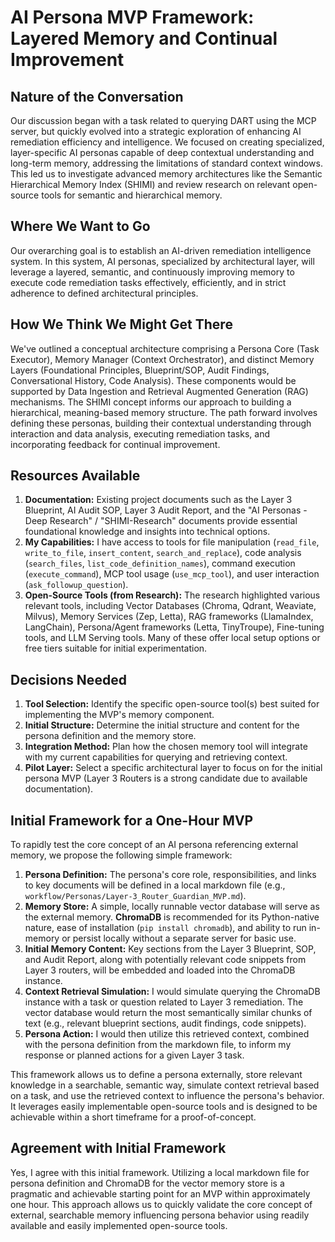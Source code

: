# AI Persona MVP Framework: Layered Memory and Continual Improvement

## Nature of the Conversation

Our discussion began with a task related to querying DART using the MCP server, but quickly evolved into a strategic exploration of enhancing AI remediation efficiency and intelligence. We focused on creating specialized, layer-specific AI personas capable of deep contextual understanding and long-term memory, addressing the limitations of standard context windows. This led us to investigate advanced memory architectures like the Semantic Hierarchical Memory Index (SHIMI) and review research on relevant open-source tools for semantic and hierarchical memory.

## Where We Want to Go

Our overarching goal is to establish an AI-driven remediation intelligence system. In this system, AI personas, specialized by architectural layer, will leverage a layered, semantic, and continuously improving memory to execute code remediation tasks effectively, efficiently, and in strict adherence to defined architectural principles.

## How We Think We Might Get There

We've outlined a conceptual architecture comprising a Persona Core (Task Executor), Memory Manager (Context Orchestrator), and distinct Memory Layers (Foundational Principles, Blueprint/SOP, Audit Findings, Conversational History, Code Analysis). These components would be supported by Data Ingestion and Retrieval Augmented Generation (RAG) mechanisms. The SHIMI concept informs our approach to building a hierarchical, meaning-based memory structure. The path forward involves defining these personas, building their contextual understanding through interaction and data analysis, executing remediation tasks, and incorporating feedback for continual improvement.

## Resources Available

1.  **Documentation:** Existing project documents such as the Layer 3 Blueprint, AI Audit SOP, Layer 3 Audit Report, and the "AI Personas - Deep Research" / "SHIMI-Research" documents provide essential foundational knowledge and insights into technical options.
2.  **My Capabilities:** I have access to tools for file manipulation (`read_file`, `write_to_file`, `insert_content`, `search_and_replace`), code analysis (`search_files`, `list_code_definition_names`), command execution (`execute_command`), MCP tool usage (`use_mcp_tool`), and user interaction (`ask_followup_question`).
3.  **Open-Source Tools (from Research):** The research highlighted various relevant tools, including Vector Databases (Chroma, Qdrant, Weaviate, Milvus), Memory Services (Zep, Letta), RAG frameworks (LlamaIndex, LangChain), Persona/Agent frameworks (Letta, TinyTroupe), Fine-tuning tools, and LLM Serving tools. Many of these offer local setup options or free tiers suitable for initial experimentation.

## Decisions Needed

1.  **Tool Selection:** Identify the specific open-source tool(s) best suited for implementing the MVP's memory component.
2.  **Initial Structure:** Determine the initial structure and content for the persona definition and the memory store.
3.  **Integration Method:** Plan how the chosen memory tool will integrate with my current capabilities for querying and retrieving context.
4.  **Pilot Layer:** Select a specific architectural layer to focus on for the initial persona MVP (Layer 3 Routers is a strong candidate due to available documentation).

## Initial Framework for a One-Hour MVP

To rapidly test the core concept of an AI persona referencing external memory, we propose the following simple framework:

1.  **Persona Definition:** The persona's core role, responsibilities, and links to key documents will be defined in a local markdown file (e.g., `workflow/Personas/Layer-3_Router_Guardian_MVP.md`).
2.  **Memory Store:** A simple, locally runnable vector database will serve as the external memory. **ChromaDB** is recommended for its Python-native nature, ease of installation (`pip install chromadb`), and ability to run in-memory or persist locally without a separate server for basic use.
3.  **Initial Memory Content:** Key sections from the Layer 3 Blueprint, SOP, and Audit Report, along with potentially relevant code snippets from Layer 3 routers, will be embedded and loaded into the ChromaDB instance.
4.  **Context Retrieval Simulation:** I would simulate querying the ChromaDB instance with a task or question related to Layer 3 remediation. The vector database would return the most semantically similar chunks of text (e.g., relevant blueprint sections, audit findings, code snippets).
5.  **Persona Action:** I would then utilize this retrieved context, combined with the persona definition from the markdown file, to inform my response or planned actions for a given Layer 3 task.

This framework allows us to define a persona externally, store relevant knowledge in a searchable, semantic way, simulate context retrieval based on a task, and use the retrieved context to influence the persona's behavior. It leverages easily implementable open-source tools and is designed to be achievable within a short timeframe for a proof-of-concept.

## Agreement with Initial Framework

Yes, I agree with this initial framework. Utilizing a local markdown file for persona definition and ChromaDB for the vector memory store is a pragmatic and achievable starting point for an MVP within approximately one hour. This approach allows us to quickly validate the core concept of external, searchable memory influencing persona behavior using readily available and easily implemented open-source tools.